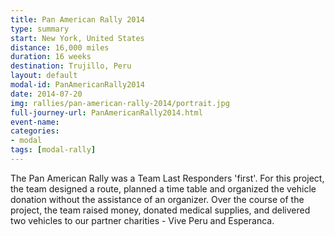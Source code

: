 ```yaml
---
title: Pan American Rally 2014
type: summary
start: New York, United States
distance: 16,000 miles
duration: 16 weeks
destination: Trujillo, Peru
layout: default
modal-id: PanAmericanRally2014
date: 2014-07-20
img: rallies/pan-american-rally-2014/portrait.jpg
full-journey-url: PanAmericanRally2014.html
event-name:
categories:
- modal
tags: [modal-rally]
---
```

The Pan American Rally was a Team Last Responders 'first'. For this project, the team designed a route, planned a time table and organized the vehicle donation without the assistance of an organizer. Over the course of the project, the team raised money, donated medical supplies, and delivered two vehicles to our partner charities - Vive Peru and Esperanca.
